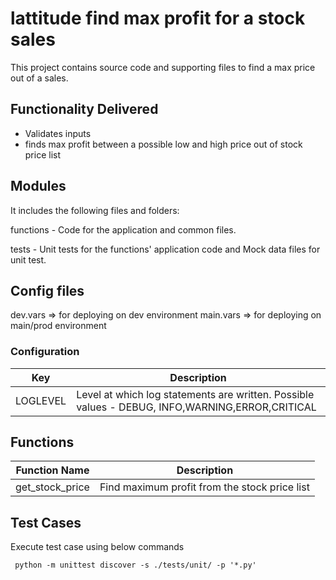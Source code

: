 # lattitude find max profit for a stock sales

This project contains source code and supporting files to find a max price out of a sales. 

## Functionality Delivered
* Validates inputs
* finds max profit between a possible low and high price out of stock price list


## Modules
It includes the following files and folders:

functions - Code for the application and common files.

tests - Unit tests for the functions' application code and Mock data files for unit test.

## Config files
dev.vars => for deploying on dev environment
main.vars => for deploying on main/prod environment

### Configuration
| Key                  | Description                                                                                     |
| -------------------- | ----------------------------------------------------------------------------------------------- |
| LOGLEVEL             | Level at which log statements are written. Possible values - DEBUG, INFO,WARNING,ERROR,CRITICAL |


## Functions
| Function Name                   | Description                                                                                                                       |
| ------------------------------- | --------------------------------------------------------------------------------------------------------------------------------- |
| get_stock_price            | Find maximum profit from the stock price list                                                                                          |


## Test Cases
Execute test case using below commands
```
 python -m unittest discover -s ./tests/unit/ -p '*.py'
```